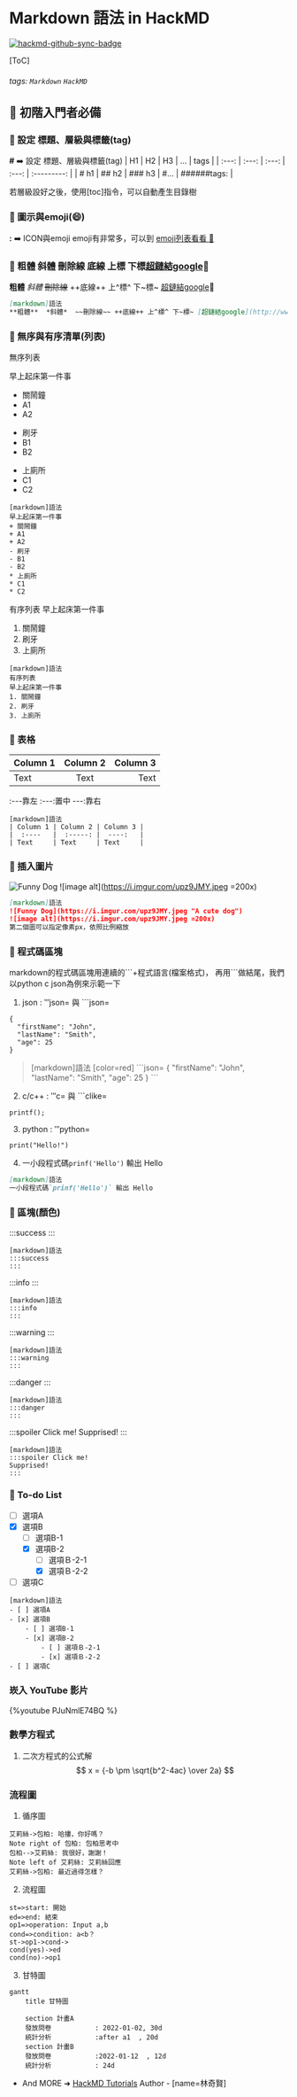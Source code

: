 # Markdown 語法 in HackMD

[![hackmd-github-sync-badge](https://hackmd.io/xrBJVlm9TrmGaHtqoR8VEg/badge)](https://hackmd.io/xrBJVlm9TrmGaHtqoR8VEg)

[ToC]
###### tags: `Markdown` `HackMD`

## :memo: 初階入門者必備

### :rocket: 設定 標題、層級與標籤(tag)

**\#** :arrow_right: 設定 標題、層級與標籤(tag)
| H1   | H2    | H3     | ...  | tags        |
| :---: | :---: | :---: | :---: | :---------: | 
| # h1 | ## h2 | ### h3 | #... | ######tags: |

若層級設好之後，使用\[toc]指令，可以自動產生目錄樹

### :rocket: 圖示與emoji(:smile:)
**\:** :arrow_right: ICON與emoji
emoji有非常多，可以到 [emoji列表看看 :link: ](https://gist.github.com/rxaviers/7360908) 

### :rocket: 粗體 斜體 刪除線 底線 上標 下標[超鏈結google](http://www.google.com):link:
**粗體**  *斜體*  ~~刪除線~~ ++底線++ 上^標^ 下~標~ [超鏈結google](http://www.google.com):link:
```markdown
[markdown]語法
**粗體**  *斜體*  ~~刪除線~~ ++底線++ 上^標^ 下~標~ [超鏈結google](http://www.google.com):link:
```
### :rocket: 無序與有序清單(列表)

無序列表

早上起床第一件事 
+ 關鬧鐘
+ A1
+ A2
- 刷牙
- B1
- B2
* 上廁所 
* C1
* C2
```markdown=
[markdown]語法
早上起床第一件事 
+ 關鬧鐘
+ A1
+ A2
- 刷牙
- B1
- B2
* 上廁所 
* C1
* C2
```

有序列表
早上起床第一件事 
1. 關鬧鐘 
2. 刷牙 
3. 上廁所 
```markdown=
[markdown]語法
有序列表
早上起床第一件事 
1. 關鬧鐘 
2. 刷牙 
3. 上廁所 
```

### :rocket: 表格

| Column 1 | Column 2 | Column 3 |
|  :----   |  :-----: |  ----:   |
| Text     | Text     | Text     |

:---靠左    :---:置中    ---:靠右
```markdown=
[markdown]語法
| Column 1 | Column 2 | Column 3 |
|  :----   |  :-----: |  ----:   |
| Text     | Text     | Text     |

```
### :rocket: 插入圖片
![Funny Dog](https://i.imgur.com/upz9JMY.jpeg "A cute dog")
![image alt](https://i.imgur.com/upz9JMY.jpeg =200x)

```markdown 
[markdown]語法
![Funny Dog](https://i.imgur.com/upz9JMY.jpeg "A cute dog")
![image alt](https://i.imgur.com/upz9JMY.jpeg =200x) 
第二個圖可以指定像素px，依照比例縮放
```

### :rocket: 程式碼區塊

markdown的程式碼區塊用連續的\`\`\`+程式語言(檔案格式)，
再用\`\`\`做結尾，我們以python c json為例來示範一下
1. json : ‵‵‵json= 與 ```json=

```json!=
{
  "firstName": "John",
  "lastName": "Smith",
  "age": 25
}
```
> [markdown]語法 [color=red]
\`\`\`json=
{
  "firstName": "John",
  "lastName": "Smith",
  "age": 25
}
\`\`\`
>


2. c/c++ : ‵‵‵c= 與 ```clike=
```c=
printf();
```
3. python : ‵‵‵python=
```python=
print("Hello!")
```
4. 一小段程式碼`prinf('Hello')` 輸出 Hello
```markdown
[markdown]語法
一小段程式碼`prinf('Hello')` 輸出 Hello
```

### :rocket: 區塊(顏色)

:::success 
:::
```markdown=
[markdown]語法
:::success
:::
```
:::info
:::
```markdown=
[markdown]語法
:::info
:::
```
:::warning
:::
```markdown=
[markdown]語法
:::warning
:::
```
:::danger
:::
```markdown=
[markdown]語法
:::danger
:::
```
:::spoiler Click me!
Supprised!
:::
```markdown=
[markdown]語法
:::spoiler Click me!
Supprised!
:::
```

### :rocket: To-do List

- [ ] 選項A
- [x] 選項B
    - [ ] 選項B-1
    - [x] 選項B-2
        - [ ] 選項Ｂ-2-1
        - [x] 選項Ｂ-2-2
- [ ] 選項C
```markdown=
[markdown]語法
- [ ] 選項A
- [x] 選項B
    - [ ] 選項B-1
    - [x] 選項B-2
        - [ ] 選項Ｂ-2-1
        - [x] 選項Ｂ-2-2
- [ ] 選項C
```

### 崁入 YouTube 影片

{%youtube PJuNmlE74BQ %}



### 數學方程式
1. 二次方程式的公式解
$$
x = {-b \pm \sqrt{b^2-4ac} \over 2a}
$$




### 流程圖
1. 循序圖
```sequence
艾莉絲->包柏: 哈摟，你好嗎？
Note right of 包柏: 包柏思考中
包柏-->艾莉絲: 我很好，謝謝！
Note left of 艾莉絲: 艾莉絲回應
艾莉絲->包柏: 最近過得怎樣？
```
2. 流程圖
```flow
st=>start: 開始
ed=>end: 結束 
op1=>operation: Input a,b
cond=>condition: a<b？
st->op1->cond->
cond(yes)->ed
cond(no)->op1
```
3. 甘特圖
```mermaid
gantt
    title 甘特圖

    section 計畫A
    發放問卷           : 2022-01-02, 30d
    統計分析           :after a1  , 20d
    section 計畫B
    發放問卷           :2022-01-12  , 12d
    統計分析           : 24d
```




- And MORE ➜ [HackMD Tutorials](https://hackmd.io/c/tutorials)
Author - [name=林奇賢]


